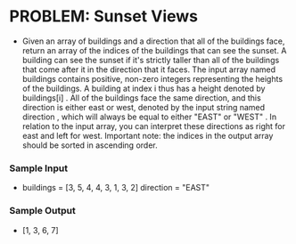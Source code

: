
# PROBLEM: Sunset Views

* Given an array of buildings and a direction that all of the buildings face, return an array of the indices of the buildings that can
see the sunset. A building can see the sunset if it's strictly taller than all of the buildings that come after it in the direction that it faces. The input array named buildings contains positive, non-zero integers representing the heights of the buildings. A building at index i thus has a height denoted by buildings[i] . All of the buildings face the same direction, and this direction is either east or west, denoted by the input string named direction , which will always be equal to either "EAST" or "WEST" . In relation to the input array, you can interpret these directions as right for east and left for west. Important note: the indices in the output array should be sorted in ascending order.

### Sample Input 
* buildings = [3, 5, 4, 4, 3, 1, 3, 2] direction = "EAST"

### Sample Output 
* [1, 3, 6, 7]

